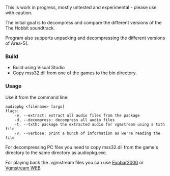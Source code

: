 This is work in progress, mostly untested and experimental - please use with caution.

The initial goal is to decompress and compare the different versions of the The Hobbit soundtrack.

Program also supports unpacking and decompressing the different versions of Area-51.

### Build
 * Build using Visual Studio
 * Copy mss32.dll from one of the games to the bin directory.

### Usage
Use it from the command line:
```
audiopkg <filename> [args]
flags:
    -e, --extract: extract all audio files from the package
    -d, --decompress: decompress all audio files
    -t, --txth: package the extracted audio for vgmstream using a txth file
    -v, --verbose: print a bunch of information as we're reading the file
```

For decompressing PC files you need to copy mss32.dll from the game's directory to the
same directory as audiopkg.exe.

For playing back the .vgmstream files you can use [Foobar2000](https://www.foobar2000.org/) or [Vgmstream WEB](https://katiefrogs.github.io/vgmstream-web/)
